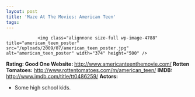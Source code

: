 ```yaml
---
layout: post
title: 'Maze At The Movies: American Teen'
tags:
---
```



                <img class="alignnone size-full wp-image-4788" title="american_teen_poster" src="/uploads/2009/07/american_teen_poster.jpg" alt="american_teen_poster" width="374" height="500" />
<p><strong>Rating: Good One
Website: </strong><a href="http://www.americanteenthemovie.com/"><a href="http://www.americanteenthemovie.com/">http://www.americanteenthemovie.com/</a></a>
<strong>Rotten Tomatoes:</strong> <a href="http://www.rottentomatoes.com/m/american_teen/"><a href="http://www.rottentomatoes.com/m/american_teen/">http://www.rottentomatoes.com/m/american_teen/</a></a>
<strong>IMDB: </strong><a href="http://www.imdb.com/title/tt0486259/"><a href="http://www.imdb.com/title/tt0486259/">http://www.imdb.com/title/tt0486259/</a></a>
<strong>Actors:</strong></p>
<ul>
    <li>Some high school kids.</li>
</ul>
